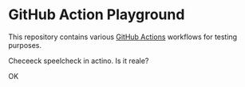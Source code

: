# GitHub Action Playground

This repository contains various [GitHub Actions](https://github.com/features/actions) workflows for testing purposes.

Checeeck speelcheck in actino. Is it reale?

OK